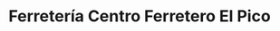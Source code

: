 ---
title: "Ferretería Centro Ferretero El Pico"
url: /caracas/ferreteria-centro-ferretero-el-pico/
shop: Eisenwaren
---